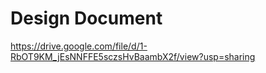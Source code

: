 # Design Document

https://drive.google.com/file/d/1-RbOT9KM_jEsNNFFE5sczsHvBaambX2f/view?usp=sharing